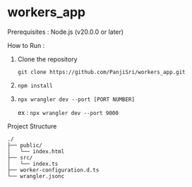# workers_app

Prerequisites : Node.js (v20.0.0 or later)

How to Run : 

1. Clone the repository

    ``` git clone https://github.com/PanjiSri/workers_app.git ```
2.  ``` npm install ```
3.  ``` npx wrangler dev --port [PORT NUMBER] ```
    
    ex : ``` npx wrangler dev --port 9000 ```

Project Structure

```
./
├── public/
│   └── index.html       
├── src/
│   └── index.ts       
├── worker-configuration.d.ts
└── wrangler.jsonc
```
